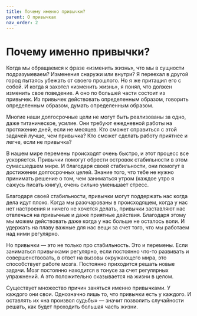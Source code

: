 ```yaml
---
title: Почему именно привычки?
parent: О привычках
nav_order: 2
---
```


# Почему именно привычки?

Когда мы обращаемся к фразе «изменить жизнь», что мы в сущности
подразумеваем? Изменения снаружи или внутри? Я переехал в другой город
пытаясь убежать от своего прошлого. Но я же притащил его с собой. И
когда я захотел «изменить жизнь», я понял, что должен изменить свое
поведение. А оно по большей части состоит из привычек. Из привычек
действовать определенным образом, говорить определенным образом,
думать определенным образом.

Многие наши долгосрочные цели не могут быть реализованы за одно, даже
титаническое, усилие. Они требуют ежедневной работы на протяжение
дней, если не месяцев. Кто сможет справиться с этой задачей лучше, чем
привычка? Кто сможет сделать работу приятнее и легче, если не
привычка?

В нашем мире перемены происходят очень быстро, и этот процесс все
ускоряется. Привычки помогут обрести островок стабильности в этом
сумасшедшем мире. И благодаря своей стабильности, они помогут в
достижении долгосрочных целей. Знание того, что тебе не нужно
принимать решение о том, чем заниматься утром (каждое утро я сажусь
писать книгу), очень сильно уменьшает стресс.

Благодаря своей стабильности, привычки могут поддержать нас когда дела
идут плохо. Когда мы разочарованы в происходящем, когда у нас нет
настроения и ничего не хочется делать, привычки заставляют нас
отвлечься на привычные и даже приятные действия. Благодаря этому мы
можем действовать даже когда у нас больше не осталось воли. И удержать
на плаву важные для нас вещи за счет того, что мы работаем над ними
регулярно.

Но привычки — это не только про стабильность. Это и перемены. Если
заниматься привычками регулярно, если постоянно что-то развивать и
совершенствовать, в ответ на вызовы окружающего мира, это способствует
работе мозга. Постоянно приходится решать новые задачи. Мозг постоянно
находится в тонусе за счет регулярных упражнений. А это положительно
сказывается на жизни в целом.

Существует множество причин заняться именно привычками. У каждого они
свои. Однозначно лишь то, что привычки есть у каждого. И оставлять их
«на произвол судьбы» — значит позволить случайности решать, как будет
проходить большая часть жизни.
